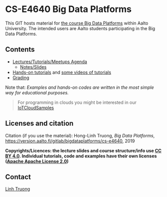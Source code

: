 # CS-E4640 Big Data Platforms

This GIT hosts material for [the course Big Data Platforms](https://mycourses.aalto.fi/course/view.php?id=28200) within Aalto University. The intended users are Aalto students participating in the Big Data Platforms.

## Contents
 * [Lectures/Tutorials/Meetups Agenda](schedule.md)
   - [Notes/Slides](lecturenotes/README.md)
 * [Hands-on tutorials](tutorials/) and [some videos of tutorials](https://aalto.cloud.panopto.eu/Panopto/Pages/Viewer.aspx?pid=abe8790b-7477-458f-88db-abf400b2264d)
 * [Grading](grading/README.md)


 Note that: *Examples and hands-on codes are written in the most simple way for educational purposes.*
> For programming in clouds you might be interested in our [IoTCloudSamples](https://github.com/rdsea/IoTCloudSamples/)



## Licenses and citation

Citation (if you use the material):
Hong-Linh Truong, *Big Data Platforms*, https://version.aalto.fi/gitlab/bigdataplatforms/cs-e4640, 2019

**Copyrights/Licences: the lecture slides and course structure/info use [CC BY 4.0](https://creativecommons.org/licenses/by/4.0/). Individual tutorials, code and examples have their own licenses ([Apache Apache License 2.0](https://www.apache.org/licenses/LICENSE-2.0))**


## Contact

[Linh Truong](https://users.aalto.fi/~truongh4/)
